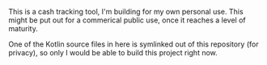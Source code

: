 This is a cash tracking tool, I'm building for my own personal use.
This might be put out for a commerical public use, once it reaches
a level of maturity.

One of the Kotlin source files in here is symlinked out of this
repository (for privacy), so only I would be able to build
this project right now. 
